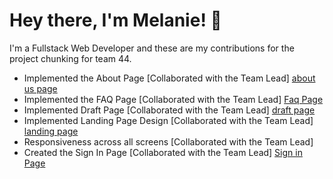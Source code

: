 # Hey there, I'm Melanie! 👋

I'm a Fullstack Web Developer and these are my contributions for the project chunking for team 44.


- Implemented the About Page [Collaborated with the Team Lead] [about us page](https://github.com/zuri-training/Team-44_Chunk-file/blob/main/Frontend/pages/aboutUs.html)
- Implemented the FAQ Page [Collaborated with the Team Lead] [Faq Page](https://github.com/zuri-training/Team-44_Chunk-file/tree/main/Frontend/pages/documentation/faq.html)
- Implemented Draft Page [Collaborated with the Team Lead] [draft page](https://github.com/zuri-training/Team-44_Chunk-file/blob/main/Frontend/pages/newUserDraftpage.html)
- Implemented Landing Page Design [Collaborated with the Team Lead] [landing page](https://github.com/zuri-training/Team-44_Chunk-file/blob/main/Frontend/pages/index.html)
- Responsiveness across all screens [Collaborated with the Team Lead]
- Created the Sign In Page [Collaborated with the Team Lead] [Sign in Page](https://github.com/zuri-training/Team-44_Chunk-file/blob/main/Frontend/pages/signup.html)
